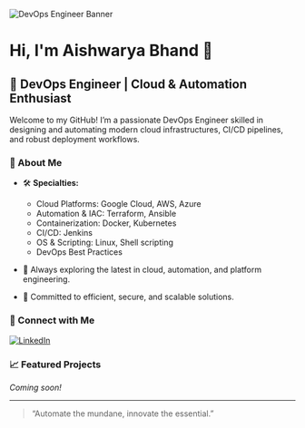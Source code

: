![DevOps Engineer Banner](https://raw.githubusercontent.com/aishwarya-bhand/aishwarya-bhand/main/devops-banner.jpg)

# Hi, I'm Aishwarya Bhand 👋

## 🚀 DevOps Engineer | Cloud & Automation Enthusiast

Welcome to my GitHub! I’m a passionate DevOps Engineer skilled in designing and automating modern cloud infrastructures, CI/CD pipelines, and robust deployment workflows.

### 💼 About Me

- 🛠️ **Specialties:**  
  - Cloud Platforms: Google Cloud, AWS, Azure  
  - Automation & IAC: Terraform, Ansible  
  - Containerization: Docker, Kubernetes  
  - CI/CD: Jenkins  
  - OS & Scripting: Linux, Shell scripting  
  - DevOps Best Practices

- 🌱 Always exploring the latest in cloud, automation, and platform engineering.
- 🧩 Committed to efficient, secure, and scalable solutions.

### 🔗 Connect with Me

[![LinkedIn](https://img.shields.io/badge/-Aishwarya%20Bhand-blue?style=flat-square&logo=Linkedin&logoColor=white&link=https://www.linkedin.com/in/aishwarya-bhand)](https://www.linkedin.com/in/aishwarya-bhand)

### 📈 Featured Projects
*Coming soon!*

---

> “Automate the mundane, innovate the essential.”
